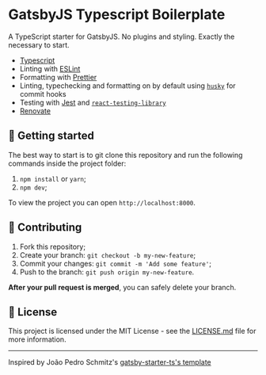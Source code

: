 # GatsbyJS Typescript Boilerplate

A TypeScript starter for GatsbyJS. No plugins and styling. Exactly the necessary to start.

- [Typescript](https://www.typescriptlang.org/)
- Linting with [ESLint](https://eslint.org/)
- Formatting with [Prettier](https://prettier.io/)
- Linting, typechecking and formatting on by default using [`husky`](https://github.com/typicode/husky) for commit hooks
- Testing with [Jest](https://jestjs.io/) and [`react-testing-library`](https://testing-library.com/docs/react-testing-library/intro)
- [Renovate](https://www.whitesourcesoftware.com/free-developer-tools/renovate)

## 🚀 Getting started

The best way to start is to git clone this repository and run the following commands inside the project folder:

1. `npm install` or `yarn`;
2. `npm dev`;

To view the project you can open `http://localhost:8000`.

## 🤝 Contributing

1. Fork this repository;
2. Create your branch: `git checkout -b my-new-feature`;
3. Commit your changes: `git commit -m 'Add some feature'`;
4. Push to the branch: `git push origin my-new-feature`.

**After your pull request is merged**, you can safely delete your branch.

## 📝 License

This project is licensed under the MIT License - see the [LICENSE.md](LICENSE.md) file for more information.

---

Inspired by João Pedro Schmitz's [gatsby-starter-ts's template](https://github.com/jpedroschmitz/gatsby-starter-ts)
